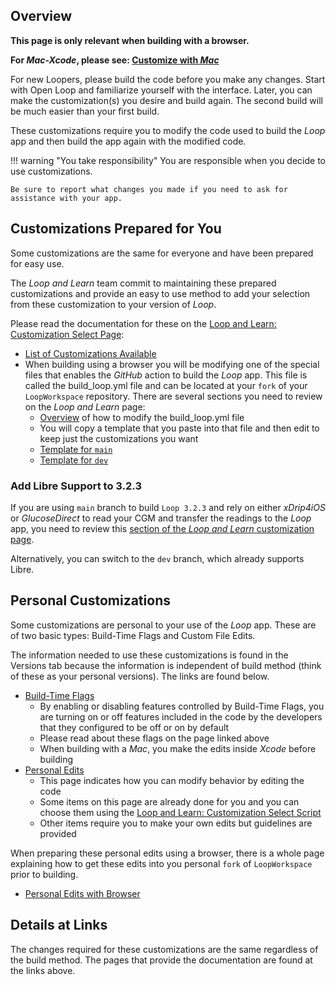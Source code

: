 ## Overview

**This page is only relevant when building with a browser.**

**For *Mac-Xcode*, please see: [Customize with *Mac*](../build/custom-mac.md)**

For new Loopers, please build the code before you make any changes. Start with Open Loop and familiarize yourself with the interface. Later, you can make the customization(s) you desire and build again. The second build will be much easier than your first build.

These customizations require you to modify the code used to build the *Loop* app and then build the app again with the modified code.

!!! warning "You take responsibility"
    You are responsible when you decide to use customizations.

    Be sure to report what changes you made if you need to ask for assistance with your app.

## Customizations Prepared for You

Some customizations are the same for everyone and have been prepared for easy use.

The *Loop and Learn* team commit to maintaining these prepared customizations and provide an easy to use method to add your selection from these customization to your version of *Loop*.

Please read the documentation for these on the [Loop and Learn: Customization Select Page](https://www.loopandlearn.org/custom-code):

* [List of Customizations Available](https://www.loopandlearn.org/custom-code#custom-list)
* When building using a browser you will be modifying one of the special files that enables the *GitHub* action to build the *Loop* app. This file is called the build_loop.yml file and can be located at your `fork` of your `LoopWorkspace` repository. There are several sections you need to review on the *Loop and Learn* page:
    * [Overview](https://www.loopandlearn.org/custom-code/#github-intro) of how to modify the build_loop.yml file
    * You will copy a template that you paste into that file and then edit to keep just the customizations you want
    * [Template for `main`](https://www.loopandlearn.org/custom-code#template)
    * [Template for `dev`](https://www.loopandlearn.org/custom-code#template-dev)

### Add Libre Support to 3.2.3

If you are using `main` branch to build `Loop 3.2.3` and rely on either *xDrip4iOS* or *GlucoseDirect* to read your CGM and transfer the readings to the *Loop* app, you need to review this [section of the *Loop and Learn* customization page](https://www.loopandlearn.org/custom-code#add-cgm-323-browser).

Alternatively, you can switch to the `dev` branch, which already supports Libre.

## Personal Customizations

Some customizations are personal to your use of the *Loop* app. These are of two basic types: Build-Time Flags and Custom File Edits.

The information needed to use these customizations is found in the Versions tab because the information is independent of build method (think of these as your personal versions). The links are found below.

* [Build-Time Flags](../version/build-time-flag.md)
    * By enabling or disabling features controlled by Build-Time Flags, you are turning on or off features included in the code by the developers that they configured to be off or on by default
    * Please read about these flags on the page linked above
    * When building with a *Mac*, you make the edits inside *Xcode* before building
* [Personal Edits](../build/code-customization.md)
    * This page indicates how you can modify behavior by editing the code
    * Some items on this page are already done for you and you can choose them using the [Loop and Learn: Customization Select Script](https://www.loopandlearn.org/custom-code#customization-select)
    * Other items require you to make your own edits but guidelines are provided

When preparing these personal edits using a browser, there is a whole page explaining how to get these edits into you personal `fork` of `LoopWorkspace` prior to building.

* [Personal Edits with Browser](gh-customize.md)

## Details at Links

The changes required for these customizations are the same regardless of the build method. The pages that provide the documentation are found at the links above.
